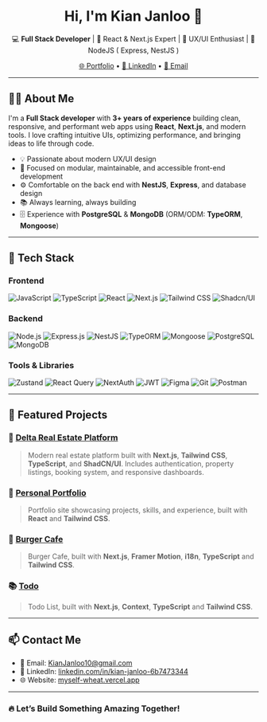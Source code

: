 <h1 align="center">Hi, I'm Kian Janloo 👋</h1>
<p align="center">
  💻 <b>Full Stack Developer</b> | 🧠 React & Next.js Expert | 🚀 UX/UI Enthusiast | 💎 NodeJS ( Express, NestJS )
</p>
<p align="center">
  <a href="https://myself-wheat.vercel.app" target="_blank">🌐 Portfolio</a> •
  <a href="https://www.linkedin.com/in/kian-janloo-6b7473344/" target="_blank">💼 LinkedIn</a> •
  <a href="mailto:KianJanloo10@gmail.com">📩 Email</a>
</p>

---

## 🧑‍💻 About Me
I'm a <b>Full Stack developer</b> with <b>3+ years of experience</b> building clean, responsive, and performant web apps using <b>React</b>, <b>Next.js</b>, and modern tools.
I love crafting intuitive UIs, optimizing performance, and bringing ideas to life through code.

- 💡 Passionate about modern UX/UI design
- 🧱 Focused on modular, maintainable, and accessible front-end development
- ⚙️ Comfortable on the back end with <b>NestJS</b>, <b>Express</b>, and database design
- 📚 Always learning, always building
- 🗄️ Experience with <b>PostgreSQL</b> & <b>MongoDB</b> (ORM/ODM: <b>TypeORM</b>, <b>Mongoose</b>)

---

## 🚀 Tech Stack

### <b>Frontend</b>
![JavaScript](https://img.shields.io/badge/-JavaScript-F7DF1E?style=flat&logo=javascript&logoColor=black)
![TypeScript](https://img.shields.io/badge/-TypeScript-3178C6?style=flat&logo=typescript&logoColor=white)
![React](https://img.shields.io/badge/-React-20232A?style=flat&logo=react)
![Next.js](https://img.shields.io/badge/-Next.js-000?style=flat&logo=next.js)
![Tailwind CSS](https://img.shields.io/badge/-TailwindCSS-06B6D4?style=flat&logo=tailwind-css)
![Shadcn/UI](https://img.shields.io/badge/-shadcn/ui-000?style=flat)

### <b>Backend</b>
![Node.js](https://img.shields.io/badge/-Node.js-339933?style=flat&logo=node.js&logoColor=white)
![Express.js](https://img.shields.io/badge/-Express.js-000?style=flat&logo=express)
![NestJS](https://img.shields.io/badge/-NestJS-E0234E?style=flat&logo=nestjs&logoColor=white)
![TypeORM](https://img.shields.io/badge/-TypeORM-000?style=flat)
![Mongoose](https://img.shields.io/badge/-Mongoose-880000?style=flat)
![PostgreSQL](https://img.shields.io/badge/-PostgreSQL-336791?style=flat&logo=postgresql&logoColor=white)
![MongoDB](https://img.shields.io/badge/-MongoDB-47A248?style=flat&logo=mongodb&logoColor=white)

### <b>Tools & Libraries</b>
![Zustand](https://img.shields.io/badge/-Zustand-000?style=flat&logo=zustand)
![React Query](https://img.shields.io/badge/-React%20Query-FF4154?style=flat&logo=react-query)
![NextAuth](https://img.shields.io/badge/-NextAuth.js-000?style=flat)
![JWT](https://img.shields.io/badge/-JWT-000?style=flat&logo=jsonwebtokens)
![Figma](https://img.shields.io/badge/-Figma-F24E1E?style=flat&logo=figma&logoColor=white)
![Git](https://img.shields.io/badge/-Git-F05032?style=flat&logo=git)
![Postman](https://img.shields.io/badge/-Postman-FF6C37?style=flat&logo=postman)

---

## 📂 Featured Projects

### 🏡 <a href="https://github.com/KianJanloo/Delta">Delta Real Estate Platform</a>
> Modern real estate platform built with <b>Next.js</b>, <b>Tailwind CSS</b>, <b>TypeScript</b>, and <b>ShadCN/UI</b>. Includes authentication, property listings, booking system, and responsive dashboards.

### 👤 <a href="https://myself-wheat.vercel.app">Personal Portfolio</a>
> Portfolio site showcasing projects, skills, and experience, built with <b>React</b> and <b>Tailwind CSS</b>.

### 🍔 <a href="https://burger-cafee.netlify.app">Burger Cafe</a>
> Burger Cafe, built with <b>Next.js</b>, <b>Framer Motion</b>, <b>i18n</b>, <b>TypeScript</b> and <b>Tailwind CSS</b>.

### 📚 <a href="https://todo-kian.netlify.app">Todo</a>
> Todo List, built with <b>Next.js</b>, <b>Context</b>, <b>TypeScript</b> and <b>Tailwind CSS</b>.

---

## 📫 Contact Me
- 📧 Email: <a href="mailto:KianJanloo10@gmail.com">KianJanloo10@gmail.com</a>
- 💼 LinkedIn: <a href="https://linkedin.com/in/kian-janloo-6b7473344">linkedin.com/in/kian-janloo-6b7473344</a>
- 🌐 Website: <a href="https://myself-wheat.vercel.app">myself-wheat.vercel.app</a>

---

### 🔥 Let’s Build Something Amazing Together!
